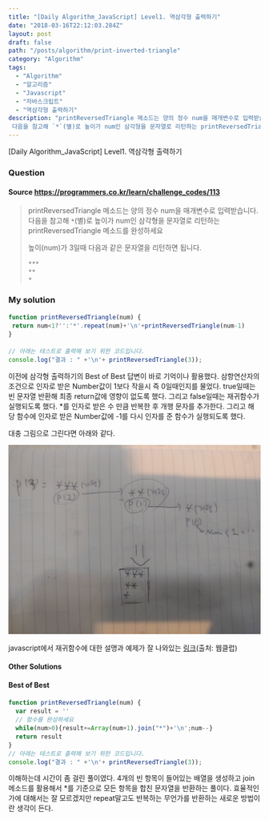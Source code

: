 ```yaml
---
title: "[Daily Algorithm_JavaScript] Level1. 역삼각형 출력하기"
date: "2018-03-16T22:12:03.284Z"
layout: post
draft: false
path: "/posts/algorithm/print-inverted-triangle"
category: "Algorithm"
tags:
  - "Algorithm"
  - "알고리즘"
  - "Javascript"
  - "자바스크립트"
  - "역삼각형 출력하기"
description: "printReversedTriangle 메소드는 양의 정수 num을 매개변수로 입력받습니다.
 다음을 참고해 `*`(별)로 높이가 num인 삼각형을 문자열로 리턴하는 printReversedTriangle 메소드를 완성하세요"
---
```


[Daily Algorithm_JavaScript] Level1. 역삼각형 출력하기

### Question

#### Source https://programmers.co.kr/learn/challenge_codes/113

> printReversedTriangle 메소드는 양의 정수 num을 매개변수로 입력받습니다.
> 다음을 참고해 `*`(별)로 높이가 num인 삼각형을 문자열로 리턴하는 printReversedTriangle 메소드를 완성하세요
>
> 높이(num)가 3일때 다음과 같은 문자열을 리턴하면 됩니다.
>
> ```
> ***
> **
> *
> ```

### My solution

```javascript
function printReversedTriangle(num) {
 return num<1?'':'*'.repeat(num)+'\n'+printReversedTriangle(num-1)
}

// 아래는 테스트로 출력해 보기 위한 코드입니다.
console.log("결과 : " +'\n'+ printReversedTriangle(3));
```

이전에 삼각형 출력하기의 Best of Best 답변이 바로 기억이나 활용했다. 삼항연산자의 조건으로 인자로 받은 Number값이 1보다 작을시 즉 0일때인지를 물었다. true일때는 빈 문자열 반환해 최종 return값에 영향이 없도록 했다. 그리고 false일때는 재귀함수가 실행되도록 했다. *를 인자로 받은 수 만큼 반복한 후 개행 문자를 추가한다. 그리고 해당 함수에 인자로 받은 Number값에 -1를 다시 인자를 준 함수가 실행되도록 했다.

대충 그림으로 그린다면 아래와 같다.

![그림](./IMG_20180110_185110.jpg)

javascript에서 재귀함수에 대한 설명과 예제가 잘 나와있는 [링크](http://webclub.tistory.com/72)(출처: 웹클럽)

#### Other Solutions

#### Best of Best

```javascript
function printReversedTriangle(num) {
  var result = ''
  // 함수를 완성하세요
  while(num>0){result+=Array(num+1).join("*")+'\n';num--}
  return result
}
// 아래는 테스트로 출력해 보기 위한 코드입니다.
console.log("결과 : " +'\n'+ printReversedTriangle(3));
```

이해하는데 시간이 좀 걸린 풀이였다. 4개의 빈 항목이 들어있는 배열을 생성하고 join메소드를 활용해서 *를 기준으로 모든 항목을 합친 문자열을 반환하는 풀이다. 효율적인가에 대해서는 잘 모르겠지만 repeat말고도 반복하는 무언가를 반환하는 새로운 방법이란 생각이 든다.